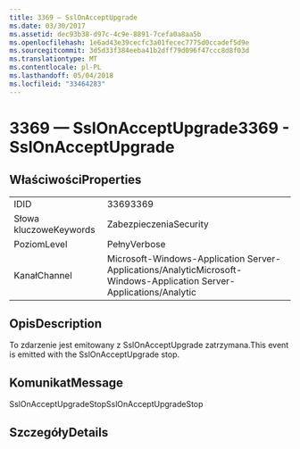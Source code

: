 ```yaml
---
title: 3369 — SslOnAcceptUpgrade
ms.date: 03/30/2017
ms.assetid: dec93b38-d97c-4c9e-8891-7cefa0a8aa5b
ms.openlocfilehash: 1e6ad43e39cecfc3a01fecec7775d0ccadef5d9e
ms.sourcegitcommit: 3d5d33f384eeba41b2dff79d096f47ccc8d8f03d
ms.translationtype: MT
ms.contentlocale: pl-PL
ms.lasthandoff: 05/04/2018
ms.locfileid: "33464283"
---
```

# <a name="3369---sslonacceptupgrade"></a><span data-ttu-id="243a2-102">3369 — SslOnAcceptUpgrade</span><span class="sxs-lookup"><span data-stu-id="243a2-102">3369 - SslOnAcceptUpgrade</span></span>
## <a name="properties"></a><span data-ttu-id="243a2-103">Właściwości</span><span class="sxs-lookup"><span data-stu-id="243a2-103">Properties</span></span>  
  
|||  
|-|-|  
|<span data-ttu-id="243a2-104">ID</span><span class="sxs-lookup"><span data-stu-id="243a2-104">ID</span></span>|<span data-ttu-id="243a2-105">3369</span><span class="sxs-lookup"><span data-stu-id="243a2-105">3369</span></span>|  
|<span data-ttu-id="243a2-106">Słowa kluczowe</span><span class="sxs-lookup"><span data-stu-id="243a2-106">Keywords</span></span>|<span data-ttu-id="243a2-107">Zabezpieczenia</span><span class="sxs-lookup"><span data-stu-id="243a2-107">Security</span></span>|  
|<span data-ttu-id="243a2-108">Poziom</span><span class="sxs-lookup"><span data-stu-id="243a2-108">Level</span></span>|<span data-ttu-id="243a2-109">Pełny</span><span class="sxs-lookup"><span data-stu-id="243a2-109">Verbose</span></span>|  
|<span data-ttu-id="243a2-110">Kanał</span><span class="sxs-lookup"><span data-stu-id="243a2-110">Channel</span></span>|<span data-ttu-id="243a2-111">Microsoft-Windows-Application Server-Applications/Analytic</span><span class="sxs-lookup"><span data-stu-id="243a2-111">Microsoft-Windows-Application Server-Applications/Analytic</span></span>|  
  
## <a name="description"></a><span data-ttu-id="243a2-112">Opis</span><span class="sxs-lookup"><span data-stu-id="243a2-112">Description</span></span>  
 <span data-ttu-id="243a2-113">To zdarzenie jest emitowany z SslOnAcceptUpgrade zatrzymana.</span><span class="sxs-lookup"><span data-stu-id="243a2-113">This event is emitted with the SslOnAcceptUpgrade stop.</span></span>  
  
## <a name="message"></a><span data-ttu-id="243a2-114">Komunikat</span><span class="sxs-lookup"><span data-stu-id="243a2-114">Message</span></span>  
 <span data-ttu-id="243a2-115">SslOnAcceptUpgradeStop</span><span class="sxs-lookup"><span data-stu-id="243a2-115">SslOnAcceptUpgradeStop</span></span>  
  
## <a name="details"></a><span data-ttu-id="243a2-116">Szczegóły</span><span class="sxs-lookup"><span data-stu-id="243a2-116">Details</span></span>

